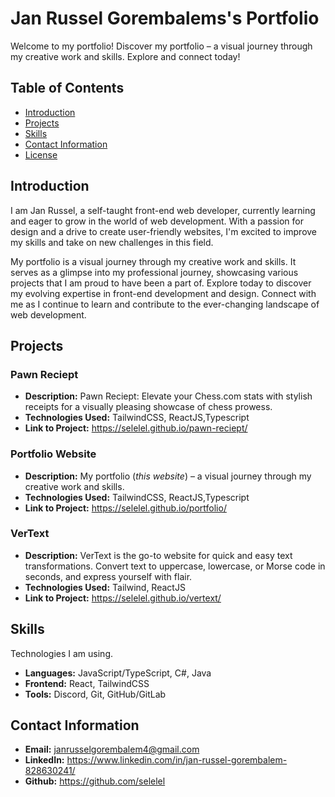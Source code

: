 # Jan Russel Gorembalems's Portfolio

Welcome to my portfolio! Discover my portfolio – a visual journey through my creative work and skills. Explore and connect today!

## Table of Contents

- [Introduction](#introduction)
- [Projects](#projects)
- [Skills](#skills)
- [Contact Information](#contact-information)
- [License](#license)

## Introduction

I am Jan Russel, a self-taught front-end web developer, currently learning and eager to grow in the world of web development. With a passion for design and a drive to create user-friendly websites, I'm excited to improve my skills and take on new challenges in this field.

My portfolio is a visual journey through my creative work and skills. It serves as a glimpse into my professional journey, showcasing various projects that I am proud to have been a part of. Explore today to discover my evolving expertise in front-end development and design. Connect with me as I continue to learn and contribute to the ever-changing landscape of web development.

## Projects

### Pawn Reciept 

- **Description:** Pawn Reciept: Elevate your Chess.com stats with stylish receipts for a visually pleasing showcase of chess prowess.
- **Technologies Used:** TailwindCSS, ReactJS,Typescript
- **Link to Project:** https://selelel.github.io/pawn-reciept/

### Portfolio Website

- **Description:** My portfolio (_this website_) – a visual journey through my creative work and skills.
- **Technologies Used:** TailwindCSS, ReactJS,Typescript
- **Link to Project:** https://selelel.github.io/portfolio/

### VerText

- **Description:** VerText is the go-to website for quick and easy text transformations. Convert text to uppercase, lowercase, or Morse code in seconds, and express yourself with flair.
- **Technologies Used:** Tailwind, ReactJS
- **Link to Project:** https://selelel.github.io/vertext/

## Skills

Technologies I am using.

- **Languages:** JavaScript/TypeScript, C#, Java
- **Frontend:** React, TailwindCSS
- **Tools:** Discord, Git, GitHub/GitLab

## Contact Information

- **Email:** janrusselgorembalem4@gmail.com
- **LinkedIn:** https://www.linkedin.com/in/jan-russel-gorembalem-828630241/
- **Github:** https://github.com/selelel
